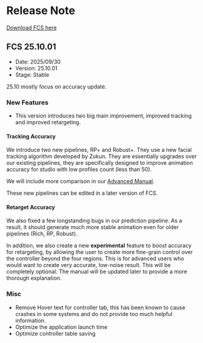# Release Note
[Download FCS here](https://github.com/ZukunFCS/fcs-doc/releases)

## FCS 25.10.01
- Date: 2025/09/30
- Version: 25.10.01
- Stage: Stable

25.10 mostly focus on accuracy update.

### New Features
- This version introduces two big main improvement, improved tracking and improved retargeting.

#### Tracking Accuracy
We introduce two new pipelines, RP+ and Robust+. They use a new facial tracking algorithm developed by Zukun. They are essentially upgrades over our existing pipelines, they are specifically designed to improve animation accuracy for studio with low profiles count (less than 50).

We will include more comparison in our [Advanced Manual](https://zukunfcs.github.io/fcs-doc-advanced/latest/en/index.html).

These new pipelines can be edited in a later version of FCS.

#### Retarget Accuracy
We also fixed a few longstanding bugs in our prediction pipeline. As a result, it should generate much more stable animation even for older pipelines (Rich, RP, Robust).

In addition, we also create a new ****experimental**** feature to boost accuracy for retargeting, by allowing the user to create more fine-grain control over the controller beyond the four regions. This is for advanced users who would want to create very accurate, low-noise result. This will be completely optional. The manual will be updated later to provide a more thorough explanation.

### Misc

- Remove Hover text for controller tab, this has been known to cause crashes in some systems and do not provide too much helpful information.
- Optimize the application launch time
- Optimize controller table saving
